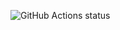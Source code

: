 ![GitHub Actions status](https://github.com/kazu-yamamoto/unix-time/workflows/Haskell%20CI/badge.svg)
